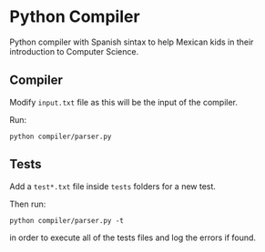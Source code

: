 # Python Compiler

Python compiler with Spanish sintax to help Mexican kids in their introduction to Computer Science.

## Compiler

Modify `input.txt` file as this will be the input of the compiler.

Run:

```
python compiler/parser.py
```

## Tests

Add a `test*.txt` file inside `tests` folders for a new test.

Then run:

```
python compiler/parser.py -t
```

in order to execute all of the tests files and log the errors if found.
